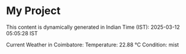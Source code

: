 # My Project

This content is dynamically generated in Indian Time (IST): 2025-03-12 05:05:28 IST


Current Weather in Coimbatore:
Temperature: 22.88 °C
Condition: mist
